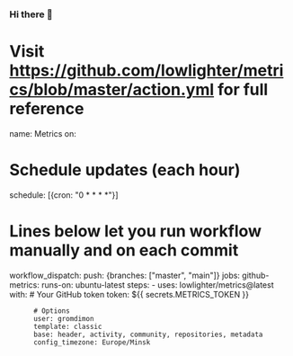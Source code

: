 ### Hi there 👋
# Visit https://github.com/lowlighter/metrics/blob/master/action.yml for full reference
name: Metrics
on:
  # Schedule updates (each hour)
  schedule: [{cron: "0 * * * *"}]
  # Lines below let you run workflow manually and on each commit
  workflow_dispatch:
  push: {branches: ["master", "main"]}
jobs:
  github-metrics:
    runs-on: ubuntu-latest
    steps:
      - uses: lowlighter/metrics@latest
        with:
          # Your GitHub token
          token: ${{ secrets.METRICS_TOKEN }}

          # Options
          user: gromdimon
          template: classic
          base: header, activity, community, repositories, metadata
          config_timezone: Europe/Minsk
